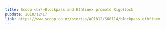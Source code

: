 ```yaml
---
title: Scoop <br/>Blockpass and Ethfinex promote RigoBlock
pubdate: 2018/12/17
link: https://www.scoop.co.nz/stories/WO1812/S00114/blockpass-ethfinex-promoting-decentralised-asset-management.htm
---
```

